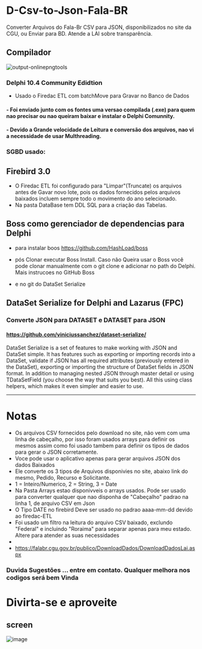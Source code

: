 # D-Csv-to-Json-Fala-BR
Converter Arquivos do Fala-Br  CSV para JSON, disponibilizados no site da CGU,  ou  Enviar para BD. Atende a LAI sobre transparência. 


## Compilador

![output-onlinepngtools](https://user-images.githubusercontent.com/12707032/134813053-e58f3c44-99c9-45a4-8c0a-290e97032adb.png)


### Delphi 10.4 Community Edidtion
   - Usado o Firedac ETL com batchMove para Gravar no Banco de Dados
   
#### - Foi enviado junto com os fontes uma versao compilada (.exe) para quem nao precisar ou nao queiram baixar e instalar o Delphi Comunnity.

#### - Devido a Grande velocidade de Leitura e conversão dos arquivos, nao vi a necessidade de usar Multhreading.



### SGBD usado:
## Firebird 3.0
   - O Firedac ETL foi configurado para "Limpar"(Truncate)  os arquivos antes de Gavar novo lote, pois os dados fornecidos pelos arquivos baixados incluem sempre todo o movimento do ano selecionado.
   - Na pasta DataBase tem DDL SQL para a criação das Tabelas.

## Boss como gerenciador de dependencias para Delphi
  - para instalar boos
    https://github.com/HashLoad/boss
   
  - pós Clonar executar Boss Install. Caso não Queira usar o Boss você pode clonar  manualmente com o git clone e adicionar no path do Delphi. Mais instrucoes no GitHub Boss
  - e no git do DataSet Serialize
  
## DataSet Serialize for Delphi and Lazarus (FPC)

### Converte JSON para DATASET e DATASET para JSON

#### https://github.com/viniciussanchez/dataset-serialize/

DataSet Serialize is a set of features to make working with JSON and DataSet simple. It has features such as exporting or importing records into a DataSet, validate if JSON has all required attributes (previously entered in the DataSet), exporting or importing the structure of DataSet fields in JSON format. In addition to managing nested JSON through master detail or using TDataSetField (you choose the way that suits you best). All this using class helpers, which makes it even simpler and easier to use.

- ---------------------------------------------------------------------------------------------------------

# Notas

- Os arquivos CSV fornecidos pelo download no site, não vem com uma linha de cabeçalho, por isso foram usados arrays para definir os mesmos assim como foi usado tambem para definir os tipos de dados para gerar o JSON corretamente.
- Voce pode usar o aplicativo apenas para gerar arquivos JSON dos dados Baixados
- Ele converte os 3 tipos de Arquivos disponivies no site, abaixo link do mesmo, Pedido, Recurso e Solicitante.
- 1 = Inteiro/Numerico, 2 = String, 3 = Date
- Na Pasta Arrays estao disponivveis o arrays usados. Pode ser usado para converter qualquer  que nao disponha de "Cabeçalho" padrao na linha 1, de arquivo CSV em Json
- O Tipo DATE no firebird Deve ser usado no padrao aaaa-mm-dd devido ao firedac-ETL
- Foi usado um filtro na leitura do arquivo CSV baixado, exclundo "Federal" e incluindo "Roraima" para separar apenas para meu estado. Altere para atender as suas necessidades
- 
- https://falabr.cgu.gov.br/publico/DownloadDados/DownloadDadosLai.aspx 




### Duvida Sugestões ... entre em contato. Qualquer melhora nos codigos será bem Vinda

# Divirta-se e aproveite



## screen

![image](https://user-images.githubusercontent.com/12707032/134814237-70e04e26-071d-4a46-9871-d0f2c0a37c0a.png)





